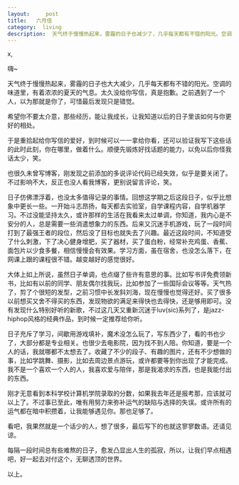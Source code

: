 ```yaml
---
layout:     post
title:   六月信
category:  living
description:  天气终于慢慢热起来，雾霾的日子也减少了，几乎每天都有不错的阳光。空调的味道里，有着浓浓的夏天的气息。
---
```


x,
    
嗨~

天气终于慢慢热起来，雾霾的日子也大大减少，几乎每天都有不错的阳光。空调的味道里，有着浓浓的夏天的气息。太久没给你写信，真是抱歉。之前遇到了一个人，以为那就是你了，可惜最后发现只是错觉。

希望你不要太介意，那些经历，能让我成长，让我知道以后的日子里该如何与你更好的相处。

于是重拾起给你写信的爱好，到时候可以一一拿给你看，还可以验证我写下这些话的此时此刻，你在哪里，做着什么。顺便先锻炼好找话题的能力，以免以后你怪我话太少，笑。

也很久未曾写博客，刚发现之前添加的多说评论代码已经失效，似乎是要关闭了。不过影响不大，反正也没人看我博客，更别说留言评论，笑。

日子仿佛漂浮着，也没太多值得记录的事情。回想这学期之后这段日子，似乎比想象中更长一些。一开始斗志昂扬，每天都去实验室，自学课程内容，自学机器学习。不过没能坚持太久，或许那样的生活在我看来太过单调，你知道，我内心是不安分的人，总是需要一些消遣想象力的东西。后来又沉迷手机游戏，玩了一段时间打到了最强王者的段位，然后没了目标也就失去了兴趣。最近这段时间，不知道受了什么刺激，下了决心健身增肥，买了器材，买了蛋白粉，经常补充鸡蛋、香蕉、面包片以少食多餐，相信慢慢会有效果。学习方面，虽在宿舍，也没怎么落下，在网课上跟的课程很不错。越变越好的感觉很好。

大体上如上所说，虽然日子单调，也点缀了些许有意思的事。比如写书评免费领新书，比如有以前的同学、朋友偶尔找我玩，比如参加了一些国际会议等等。天气热了，剪了个很短的发型，之前习惯中长发斜刘海，现在慢慢也觉得还好。买了很多以前想买又舍不得买的东西，发现物欲的满足来得快也去得快，还是够用即可。没有发现什么特别好听的新歌，不过这几天又重新沉迷于luv(sic)系列了，是jazz-hiphop风格的经典作品，到时候一定推荐给你听。

日子充斥了学习，间歇用游戏填补，魔术没怎么玩了，写东西少了，看的书也少了，大部分都是专业相关。也很少去电影院，因为找不到人陪。你知道，要是一个人的话，我就哪都不太想去了。收藏了不少的段子、有趣的图片，还有不少想做的事，比如学跳舞、摄影，比如去周边景点游玩，或许都要等到你出现了才能完成。我不是一个喜欢一个人的人，我喜欢爱与陪伴，那是我渴求的东西，也是我能付出的东西。

刚才无意看到本科学校计算机学院录取的分数，如果我去年还是报考那，应该就可以上了。不过事已至此，唯有用努力来弥补运气的缺陷与选择的失误。或许所有的运气都在暗中积攒着，让我能够遇见你。那也足够了。

看吧，我果然就是一个话少的人，想了很多，最后写下的也就这寥寥数语。还请见谅。

每隔一段时间总有些难熬的日子，愈发凸显出人生的孤寂，所以，让我们早点相遇吧，好一起去对付这个，无聊透顶的世界。

以上。


